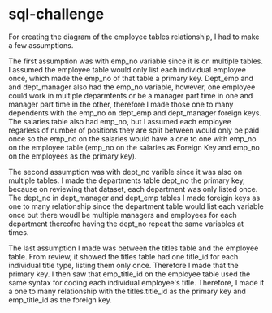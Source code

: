 # sql-challenge
For creating the diagram of the employee tables relationship, I had to make a few assumptions. 

The first assumption was with emp_no variable since it is on multiple tables. I assumed the employee table would only list each individual employee once, which made the emp_no of that table a primary key. Dept_emp and and dept_manager also had the emp_no variable, however, one employee could work in multiple deparmtents or be a manager part time in one and manager part time in the other, therefore I made those one to many dependents with the emp_no on dept_emp and dept_manager foreign keys. The salaries table also had emp_no, but I assumed each employee regarless of number of positions they are split between would only be paid once so the emp_no on the salaries would have a one to one with emp_no on the employee table (emp_no on the salaries as Foreign Key and emp_no on the employees as the primary key). 

The second assumption was with dept_no varible since it was also on multiple tables. I made the departments table dept_no the primary key, because on reviewing that dataset, each department was only listed once. The dept_no in dept_manager and dept_emp tables I made foreigin keys as one to many relationship since the department table would list each variable once but there woudl be multiple managers and employees for each department thereofre having the dept_no repeat the same variables at times. 

The last assumption I made was between the titles table and the employee table. From review, it showed the titles table had one title_id for each individual title type, listing them only once. Therefore I made that the primary key. I then saw that emp_title_id on the employee table used the same syntax for coding each individual employee's title. Therefore, I made it a one to many relationship with the titles.title_id as the primary key and emp_title_id as the foreign key. 
